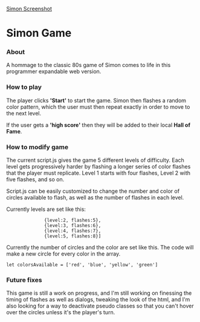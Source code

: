 [Simon Screenshot](https://github.com/gxlgit/simon_game/Screenshot.png "Simon Screenshot")

# Simon Game

### About
A hommage to the classic 80s game of Simon comes to life in this programmer expandable web version.

### How to play
The player clicks **'Start'** to start the game.  Simon then flashes a random color pattern, which the user must then repeat exactly in order to move to the next level.

If the user gets a **'high score'** then they will be added to their local **Hall of Fame**.

### How to modify game
The current script.js gives the game 5 different levels of difficulty.  Each level gets progressively harder by flashing a longer series of color flashes that the player must replicate. Level 1 starts with four flashes, Level 2 with five flashes, and so on.

Script.js can be easily customized to change the number and color of circles available to flash, as well as the number of flashes in each level.

Currently levels are set like this:
```let levels = [{level:1, flashes:4},
              {level:2, flashes:5},
              {level:3, flashes:6},
              {level:4, flashes:7},
              {level:5, flashes:8}]
 ```

Currently the number of circles and the color are set like this. The code will make a new circle for every color in the array.

```let colorsAvailable = ['red', 'blue', 'yellow', 'green']```

### Future fixes
This game is still a work on progress, and I'm still working on finessing the timing of flashes as well as dialogs, tweaking the look of the html, and I'm also looking for a  way to deactivate pseudo classes so that you can't hover over the circles unless it's the player's turn.



